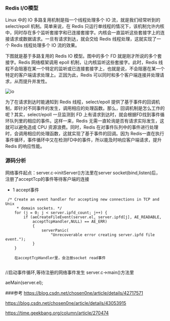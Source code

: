 ### Redis I/O模型

Linux 中的 IO 多路复用机制是指一个线程处理多个 IO 流，就是我们经常听到的 select/epoll 机制。简单来说，在 Redis 只运行单线程的情况下，该机制允许内核中，同时存在多个监听套接字和已连接套接字。内核会一直监听这些套接字上的连接请求或数据请求。一旦有请求到达，就会交给 Redis 线程处理，这就实现了一个 Redis 线程处理多个 IO 流的效果。

下图就是基于多路复用的 Redis IO 模型。图中的多个 FD 就是刚才所说的多个套接字。Redis 网络框架调用 epoll 机制，让内核监听这些套接字。此时，Redis 线程不会阻塞在某一个特定的监听或已连接套接字上，也就是说，不会阻塞在某一个特定的客户端请求处理上。正因为此，Redis 可以同时和多个客户端连接并处理请求，从而提升并发性。

![io](https://github.com/snailshen2014/redis-learning/blob/master/%E7%BD%91%E7%BB%9C%E6%A8%A1%E5%9E%8B/redis-io.jpg)

为了在请求到达时能通知到 Redis 线程，select/epoll 提供了基于事件的回调机制，即针对不同事件的发生，调用相应的处理函数。那么，回调机制是怎么工作的呢？其实，select/epoll 一旦监测到 FD 上有请求到达时，就会根据FD找到事件循环队列里的相应的事件。这样一来，Redis 无需一直轮询是否有请求实际发生，这就可以避免造成 CPU 资源浪费。同时，Redis 在对事件队列中的事件进行处理时，会调用相应的处理函数，这就实现了基于事件的回调。因为 Redis一直在执行事件循环，事件循环中又在检测FD中的事件，所以能及时响应客户端请求，提升 Redis 的响应性能。



### 源码分析

网络事件起点：server.c->initServer()方法里在server socket(bind,listen)后，注册了acceptTcp的事件等待客户端的连接

* 1 accept事件
```
 /* Create an event handler for accepting new connections in TCP and Unix
     * domain sockets. */
    for (j = 0; j < server.ipfd_count; j++) {
        if (aeCreateFileEvent(server.el, server.ipfd[j], AE_READABLE,
            acceptTcpHandler,NULL) == AE_ERR)
            {
                serverPanic(
                    "Unrecoverable error creating server.ipfd file event.");
            }
    }
    
    在acceptTcpHandler里，会注册socket read事件
    
```
  //启动事件循环,等待注册的网络事件发生
  server.c->main()方法里
  
  aeMain(server.el);
  
  
  ###参考
  https://blog.csdn.net/chosen0ne/article/details/42717571
  
  https://blog.csdn.net/chosen0ne/article/details/43053915

https://time.geekbang.org/column/article/270474

